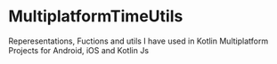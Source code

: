 # MultiplatformTimeUtils

Reperesentations, Fuctions and utils I have used in Kotlin Multiplatform Projects for Android, iOS and Kotlin Js 
